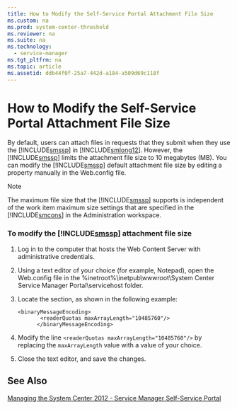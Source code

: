 ```yaml
---
title: How to Modify the Self-Service Portal Attachment File Size
ms.custom: na
ms.prod: system-center-threshold
ms.reviewer: na
ms.suite: na
ms.technology: 
  - service-manager
ms.tgt_pltfrm: na
ms.topic: article
ms.assetid: ddb44f0f-25a7-442d-a184-a509d69c118f
---
```

# How to Modify the Self-Service Portal Attachment File Size
By default, users can attach files in requests that they submit when they use the [!INCLUDE[smssp](../Token/smssp_md.md)] in [!INCLUDE[smlong12](../Token/smlong12_md.md)]. However, the [!INCLUDE[smssp](../Token/smssp_md.md)] limits the attachment file size to 10 megabytes \(MB\). You can modify the [!INCLUDE[smssp](../Token/smssp_md.md)] default attachment file size by editing a property manually in the Web.config file.

> [!NOTE]
> The maximum file size that the [!INCLUDE[smssp](../Token/smssp_md.md)] supports is independent of the work item maximum size settings that are specified in the [!INCLUDE[smcons](../Token/smcons_md.md)] in the Administration workspace.

### To modify the [!INCLUDE[smssp](../Token/smssp_md.md)] attachment file size

1.  Log in to the computer that hosts the Web Content Server with administrative credentials.

2.  Using a text editor of your choice \(for example, Notepad\), open the Web.config file in the %inetroot%\\inetpub\\wwwroot\\System Center Service Manager Portal\\servicehost folder.

3.  Locate the <binaryMessageEncoding> section, as shown in the following example:

    ```
    <binaryMessageEncoding>
           <readerQuotas maxArrayLength="10485760"/> 
          </binaryMessageEncoding>
    ```

4.  Modify the line `<readerQuotas maxArrayLength="10485760"/>` by replacing the `maxArrayLength` value with a value of your choice.

5.  Close the text editor, and save the changes.

## See Also
[Managing the System Center 2012 - Service Manager Self-Service Portal](../Topic/Managing-the-System-Center-2012---Service-Manager-Self-Service-Portal.md)

